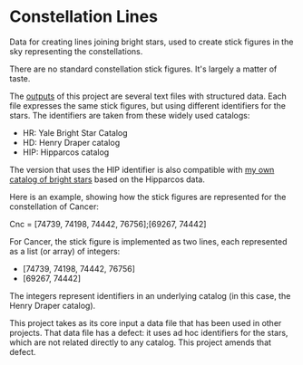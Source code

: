 # Constellation Lines

Data for creating lines joining bright stars, used to create stick figures in the sky representing the constellations.

There are no standard constellation stick figures. It's largely a matter of taste.

The <a href='https://github.com/johanley/constellation-lines/tree/master/output'>outputs</a> of this project are several text files with structured data.
Each file expresses the same stick figures, but using different identifiers for the stars.
The identifiers are taken from these widely used catalogs:
 * HR: Yale Bright Star Catalog
 * HD: Henry Draper catalog 
 * HIP: Hipparcos catalog

The version that uses the HIP identifier is also compatible with <a href='https://github.com/johanley/star-catalog'>my own catalog of bright stars</a> based on the Hipparcos data.

Here is an example, showing how the stick figures are represented for the constellation of Cancer:

Cnc = [74739, 74198, 74442, 76756];[69267, 74442]

For Cancer, the stick figure is implemented as two lines, each represented as a list (or array) of integers:

* [74739, 74198, 74442, 76756]
* [69267, 74442]

The integers represent identifiers in an underlying catalog (in this case, the Henry Draper catalog).

This project takes as its core input a data file that has been used in other projects.
That data file has a defect: it uses ad hoc identifiers for the stars, which are not related directly to any catalog.
This project amends that defect.